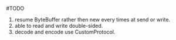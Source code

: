  #TODO
 1. resume ByteBuffer rather then new every times at send or write.
 2. able to read and write double-sided.
 3. decode and encode use CustomProtocol.